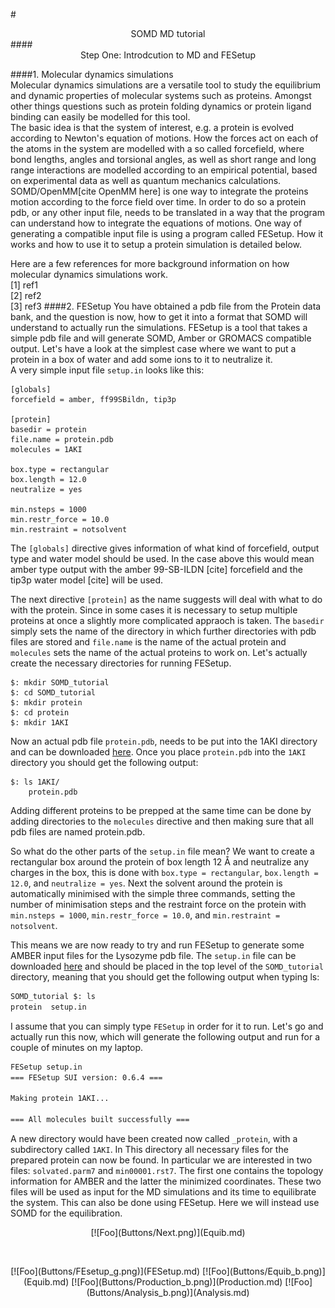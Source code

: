 #<center>SOMD MD tutorial</center>
####<center>Step One: Introdcution to MD and FESetup </center>

####1. Molecular dynamics simulations  
Molecular dynamics simulations are a versatile tool to study the equilibrium and dynamic properties of molecular systems such as proteins. Amongst other things questions such as protein folding dynamics or protein ligand binding can easily be modelled for this tool.  
The basic idea is that the system of interest, e.g. a protein is evolved according to Newton's equation of motions. How the forces act on each of the atoms in the system are modelled with a so called forcefield, where bond lengths, angles and torsional angles, as well as short range and long range interactions are modelled according to an empirical potential, based on experimental data as well as quantum mechanics calculations. SOMD/OpenMM[cite OpenMM here] is one way to integrate the proteins motion according to the force field over time. In order to do so a protein pdb, or any other input file, needs to be translated in a way that the program can understand how to integrate the equations of motions. One way of generating a compatible input file is using a program called FESetup. How it works and how to use it to setup a protein simulation is detailed below.  

Here are a few references for more background information on how molecular dynamics simulations work.  
[1] ref1  
[2] ref2  
[3] ref3
####2. FESetup
You have obtained a pdb file from the Protein data bank, and the question is now, how to get it into a format that SOMD will understand to actually run the simulations. FESetup is a tool that takes a simple pdb file and will generate SOMD, Amber or GROMACS compatible output. Let's have a look at the simplest case where we want to put a protein in a box of water and add some ions to it to neutralize it.  
A very simple input file ```setup.in``` looks like this:  

    [globals]
    forcefield = amber, ff99SBildn, tip3p
    
    [protein]
    basedir = protein
    file.name = protein.pdb
    molecules = 1AKI

    box.type = rectangular
    box.length = 12.0
    neutralize = yes

    min.nsteps = 1000
    min.restr_force = 10.0
    min.restraint = notsolvent

The ```[globals]``` directive gives information of what kind of forcefield, output type and water model should be used. In the case above this would mean amber type output with the amber 99-SB-ILDN [cite] forcefield and the tip3p water model [cite] will be used. 
 
The next directive ```[protein]``` as the name suggests will deal with what to do with the protein. Since in some cases it is necessary to setup multiple proteins at once a slightly more complicated appraoch is taken. The ```basedir``` simply sets the name of the directory in which further directories with pdb files are stored and ```file.name``` is the name of the actual protein and ```molecules``` sets the name of the actual proteins to work on. Let's actually create the necessary directories for running FESetup.  

    $: mkdir SOMD_tutorial
    $: cd SOMD_tutorial
    $: mkdir protein
    $: cd protein
    $: mkdir 1AKI

Now an actual pdb file ```protein.pdb```, needs to be put into the 1AKI directory and can be downloaded [here](/Users/toni_brain/Desktop/FESetup_tut/protein/1AKI/protein.pdb). Once you place ```protein.pdb``` into the ```1AKI``` directory you should get the following output:  

    $: ls 1AKI/
        protein.pdb
        
Adding different proteins to be prepped at the same time can be done by adding directories to the ```molecules``` directive and then making sure that all pdb files are named protein.pdb.  

So what do the other parts of the ```setup.in``` file mean? We want to create a rectangular box around the protein of box length 12 Å and neutralize any charges in the box, this is done with ```box.type = rectangular```, ```box.length = 12.0```, and ```neutralize = yes```. Next the solvent around the protein is automatically minimised with the simple three commands, setting the number of minimisation steps and the restraint force on the protein with ```min.nsteps = 1000```, ```min.restr_force = 10.0```, and ```min.restraint = notsolvent```.

This means we are now ready to try and run FESetup to generate some AMBER input files for the Lysozyme pdb file. The ```setup.in``` file can be downloaded [here](/Users/toni_brain/Desktop/FESetup_tut/setup.in) and should be placed in the top level of the ```SOMD_tutorial``` directory, meaning that you should get the following output when typing ls:   

```bash
SOMD_tutorial $: ls
protein  setup.in
```
I assume that you can simply type ```FESetup``` in order for it to run. Let's go and actually run this now, which will generate the following output and run for a couple of minutes on my laptop. 

```bash
FESetup setup.in
=== FESetup SUI version: 0.6.4 ===

Making protein 1AKI...

=== All molecules built successfully ===
```

A new directory would have been created now called ```_protein```, with a subdirectory called ```1AKI```. In This directory all necessary files for the prepared protein can now be found. In particular we are interested in two files: ```solvated.parm7``` and ```min00001.rst7```. The first one contains the topology information for AMBER and the latter the minimized coordinates. These two files will be used as input for the MD simulations and its time to equilibrate the system. This can also be done using FESetup. Here we will instead use SOMD for the equilibration. 
<center>[![Foo](Buttons/Next.png)](Equib.md)</center>







&nbsp;
&nbsp;
&nbsp;
<center>[![Foo](Buttons/FEsetup_g.png)](FESetup.md) [![Foo](Buttons/Equib_b.png)](Equib.md) [![Foo](Buttons/Production_b.png)](Production.md) [![Foo](Buttons/Analysis_b.png)](Analysis.md)</center>